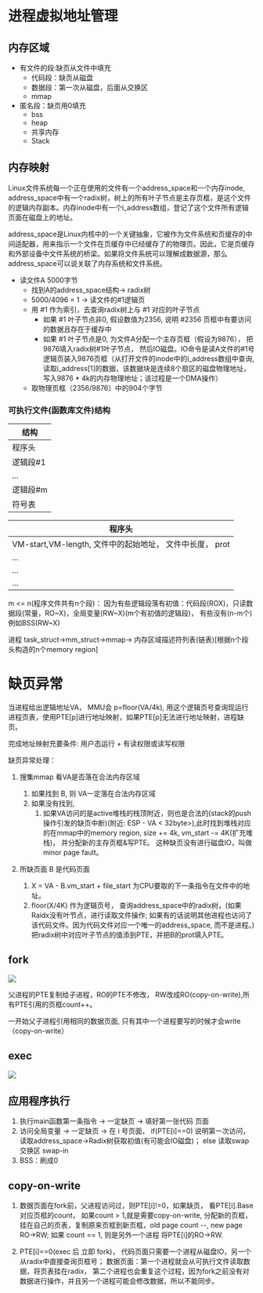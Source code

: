 # 进程虚拟地址管理

## 内存区域

- 有文件的段:缺页从文件中填充
  - 代码段：缺页从磁盘
  - 数据段：第一次从磁盘，后面从交换区
  - mmap
- 匿名段：缺页用0填充
  - bss
  - heap
  - 共享内存
  - Stack

## 内存映射

Linux文件系统每一个正在使用的文件有一个address_space和一个内存inode, address_space中有一个radix树，树上的所有叶子节点是主存页框，是这个文件的逻辑内存副本。内存inode中有一个i_address数组，登记了这个文件所有逻辑页面在磁盘上的地址。

address_space是Linux内核中的一个关键抽象，它被作为文件系统和页缓存的中间适配器，用来指示一个文件在页缓存中已经缓存了的物理页。因此，它是页缓存和外部设备中文件系统的桥梁。如果将文件系统可以理解成数据源，那么address_space可以说关联了内存系统和文件系统。

- 读文件A 5000字节
  - 找到A的address_space结构-> radix树
  - 5000/4096 = 1  -> 读文件的#1逻辑页
  - 用 #1 作为索引，去查询radix树上与 #1 对应的叶子节点
    - 如果 #1 叶子节点非0, 假设数值为2356, 说明 #2356 页框中有要访问的数据且存在于缓存中
    - 如果 #1 叶子节点是0, 为文件A分配一个主存页框（假设为9876）， 把9876填入radix树#1叶子节点， 然后IO磁盘。IO命令是读A文件的#1号逻辑页装入9876页框（从打开文件的inode中的i_address数组中查询,读取i_address[1]的数据，该数据块是连续8个扇区的磁盘物理地址，写入9876 * 4k的内存物理地址；该过程是一个DMA操作）
  - 取物理页框（2356/9876）中的904个字节

### 可执行文件(函数库文件)结构

结构| 
---|
程序头|
逻辑段#1|
...|
逻辑段#m|
符号表|

程序头|
---|
VM-start,VM-length, 文件中的起始地址， 文件中长度， prot|#1 段头
...|#2 段头
...|...
...|#n 段头

m <= n(程序文件共有n个段)： 因为有些逻辑段落有初值：代码段(ROX)，只读数据段(常量，RO~X)，全局变量(RW~X)(m个有初值的逻辑段)， 有些没有(n-m个)例如BSS(RW~X)


进程 task_struct->mm_struct->mmap-> 内存区域描述符列表(链表)[根据n个段头构造的n个memory region]

# 缺页异常

当进程给出逻辑地址VA， MMU会 p=floor(VA/4k), 用这个逻辑页号查询现运行进程页表，使用PTE[p]进行地址映射，如果PTE[p]无法进行地址映射，进程缺页。

完成地址映射充要条件: 用户态运行 + 有读权限或读写权限

缺页异常处理：

1. 搜集mmap 看VA是否落在合法内存区域
   1. 如果找到 B, 则 VA一定落在合法内存区域
   2. 如果没有找到,
      1. 如果VA访问的是active堆栈的栈顶附近，则也是合法的(stack的push操作引发的缺页中断)(附近: ESP - VA < 32byte>),此时找到堆栈对应的在mmap中的memory region, size += 4k, vm_start -= 4K(扩充堆栈)， 并分配新的主存页框&写PTE。 这种缺页没有进行磁盘IO，叫做minor page fault。

2. 所缺页面 B 是代码页面
   1. X = VA - B.vm_start + file_start 为CPU要取的下一条指令在文件中的地址。 
   2. floor(X/4K) 作为逻辑页号， 查询address_space中的radix树，(如果Raidx没有叶节点，进行读取文件操作; 如果有的话说明其他进程也访问了该代码文件。因为代码文件对应一个唯一的address_space, 而不是进程。)把radix树中对应叶子节点的值添到PTE，并把B的prot填入PTE。

## fork

![](fork.jpg)

父进程的PTE复制给子进程，RO的PTE不修改， RW改成RO(copy-on-write),所有PTE引用的页框count++。

一开始父子进程引用相同的数据页面, 只有其中一个进程要写的时候才会write（copy-on-write）

## exec

![](exec.jpg)

## 应用程序执行

1. 执行main函数第一条指令 -> 一定缺页 -> 填好第一张代码 页面
2. 访问全局变量 -> 一定缺页 -> 在 i 号页面， if(PTE[i]==0) 说明第一次访问， 读取address_space->Radix树获取初值(有可能会IO磁盘)； else 读取swap交换区 swap-in
3. BSS：刷成0

## copy-on-write

1. 数据页面在fork前，父进程访问过，则PTE[i]!=0，如果缺页， 看PTE[i].Base对应页框的count， 如果count > 1,就是需要copy-on-write, 分配新的页框，挂在自己的页表，复制原来页框到新页框，old page count --, new page RO->RW; 如果 count == 1, 则是另外一个进程 将PTE[i]的RO->RW.

2. PTE[i]==0(exec 后 立即 fork)， 代码页面只需要一个进程从磁盘IO，另一个从radix中直接查询页框号； 数据页面：第一个进程就会从可执行文件读取数据，将页表挂在radix， 第二个进程也会重复这个过程，因为fork之前没有对数据进行操作，并且另一个进程可能会修改数据，所以不能同步。